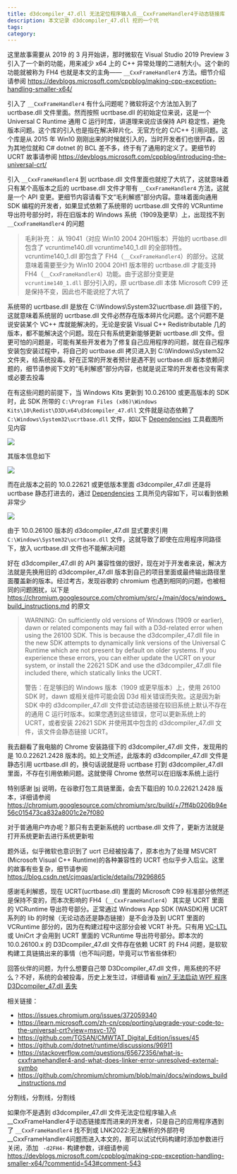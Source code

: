 ```yaml
---
title: d3dcompiler_47.dll 无法定位程序输入点__CxxFrameHandler4于动态链接库
description: 本文记录 d3dcompiler_47.dll 挖的一个坑
tags: 
category: 
---
```


<!-- CreateTime:2025/04/25 08:50:06 -->

<!-- 发布 -->
<!-- 博客 -->

这里故事需要从 2019 的 3 月开始讲，那时微软在 Visual Studio 2019 Preview 3 引入了一个新的功能，用来减少 x64 上的 C++ 异常处理的二进制大小。这个新的功能就被称为 FH4 也就是本文的主角—— `__CxxFrameHandler4` 方法。细节介绍请参阅 <https://devblogs.microsoft.com/cppblog/making-cpp-exception-handling-smaller-x64/>

引入了 `__CxxFrameHandler4` 有什么问题呢？微软将这个方法加入到了 ucrtbase.dll 文件里面。然而按照 ucrtbase.dll 的初始定位来说，这是一个 Universal C Runtime 通用 C 运行时库，讲道理来说应该保持 API 稳定性，避免版本问题。这个库的引入也是指在解决碎片化、无官方化的 C/C++ 引用问题。这个库是从 2015 年 Win10 刚刚出来的时候就引入的，当时开发者们也很开森，因为其地位就和 C# dotnet 的 BCL 差不多，终于有了通用的定义了。更细节的 UCRT 故事请参阅 <https://devblogs.microsoft.com/cppblog/introducing-the-universal-crt/>

引入 `__CxxFrameHandler4` 到 ucrtbase.dll 文件里面也就挖了大坑了，这就意味着只有某个高版本之后的 ucrtbase.dll 文件才带有 `__CxxFrameHandler4` 方法，这就是一个 API 变更。更细节内容请看下文“毛利解惑”部分内容。意味着面向通用 SDK 编程的开发者，如果显式依赖了系统带的 ucrtbase.dll 文件的 VCRuntime 导出符号部分时，将在旧版本的 Windows 系统（1909及更早）上，出现找不到 `__CxxFrameHandler4` 的问题

> 毛利补充： 从 19041（对应 Win10 2004 20H1版本）开始的 ucrtbase.dll 包含了 vcruntime140.dll vcruntime140_1.dll 的全部特性。vcruntime140_1.dll 即包含了 FH4（`__CxxFrameHandler4`）的部分。这就意味着需要至少为 Win10 2004 20H1 版本带的 ucrtbase.dll 才能支持 FH4（`__CxxFrameHandler4`）功能。由于这部分变更是 `vcruntime140_1.dll` 部分引入的，原 ucrtbase.dll 本体 Microsoft C99 还是保持不变，因此也不能说挖了大坑了

系统带的 ucrtbase.dll 是放在 C:\Windows\System32\ucrtbase.dll 路径下的，这就意味着系统层的 ucrtbase.dll 文件必然存在版本碎片化问题。这个问题不是说安装某个 VC++ 库就能解决的，无论是安装 Visual C++ Redistributable 几的版本，都不能解决这个问题。现在只有系统更新能够更新 ucrtbase.dll 文件。但更可怕的问题是，可能有某些开发者为了修复自己应用程序的问题，就在自己程序安装包安装过程中，将自己的 ucrtbase.dll 拷贝进入到 C:\Windows\System32 文件夹，给系统投毒。好在正常的开发者预计是遇不到 ucrtbase.dll 版本依赖问题的，细节请参阅下文的“毛利解惑”部分内容，也就是说正常的开发者也没有需求或必要去投毒

在有这些问题的前提下，当 Windows Kits 更新到 10.0.26100 或更高版本的 SDK 时，此 SDK 所带的 `C:\Program Files (x86)\Windows Kits\10\Redist\D3D\x64\d3dcompiler_47.dll` 文件就是动态依赖了 `C:\Windows\System32\ucrtbase.dll` 文件，如以下 [Dependencies](https://github.com/lucasg/Dependencies) 工具截图所见内容

<!-- ![](image/d3dcompiler_47.dll 无法定位程序输入点__CxxFrameHandler4于动态链接库/d3dcompiler_47.dll 无法定位程序输入点__CxxFrameHandler4于动态链接库0.png) -->
![](https://img2023.cnblogs.com/blog/1080237/202504/1080237-20250425085305835-1831999183.png)

其版本信息如下

<!-- ![](image/d3dcompiler_47.dll 无法定位程序输入点__CxxFrameHandler4于动态链接库/d3dcompiler_47.dll 无法定位程序输入点__CxxFrameHandler4于动态链接库2.png) -->
![](https://img2023.cnblogs.com/blog/1080237/202504/1080237-20250425085306888-1350635545.png)

而在此版本之前的 10.0.22621 或更低版本里面 d3dcompiler_47.dll 还是将 ucrtbase 静态打进去的，通过 [Dependencies](https://github.com/lucasg/Dependencies) 工具所见内容如下，可以看到依赖非常少

<!-- ![](image/d3dcompiler_47.dll 无法定位程序输入点__CxxFrameHandler4于动态链接库/d3dcompiler_47.dll 无法定位程序输入点__CxxFrameHandler4于动态链接库1.png) -->
![](https://img2023.cnblogs.com/blog/1080237/202504/1080237-20250425085307217-1324310557.png)

由于 10.0.26100 版本的 d3dcompiler_47.dll 显式要求引用 `C:\Windows\System32\ucrtbase.dll` 文件，这就导致了即使在应用程序同路径下，放入 ucrtbase.dll 文件也不能解决问题

好在 d3dcompiler_47.dll 的 API 兼容性做的很好，现在对于开发者来说，解决方法就是先换用旧的 d3dcompiler_47.dll 版本到自己的项目里面或最终输出路径里面覆盖新的版本。经过考古，发现谷歌的 chromium 也遇到相同的问题，也被相同的问题困扰，以下是 <https://chromium.googlesource.com/chromium/src/+/main/docs/windows_build_instructions.md> 的原文

> WARNING: On sufficiently old versions of Windows (1909 or earlier), dawn or related components may fail with a D3d-related error when using the 26100 SDK. This is because the d3dcompiler_47.dll file in the new SDK attempts to dynamically link versions of the Universal C Runtime which are not present by default on older systems. If you experience these errors, you can either update the UCRT on your system, or install the 22621 SDK and use the d3dcompiler_47.dll file included there, which statically links the UCRT.
>
> 警告：在足够旧的 Windows 版本（1909 或更早版本）上，使用 26100 SDK 时，dawn 或相关组件可能会因 D3d 相关错误而失败。这是因为新 SDK 中的 d3dcompiler_47.dll 文件尝试动态链接在较旧系统上默认不存在的通用 C 运行时版本。如果您遇到这些错误，您可以更新系统上的 UCRT，或者安装 22621 SDK 并使用其中包含的 d3dcompiler_47.dll 文件，该文件会静态链接 UCRT。

我去翻看了我电脑的 Chrome 安装路径下的 d3dcompiler_47.dll 文件，发现用的是 10.0.22621.2428 版本的。如上文所述，此版本的 d3dcompiler_47.dll 文件是静态引用 ucrtbase.dll 的，换句话说就是将 ucrtbase 打到 d3dcompiler_47.dll 里面，不存在引用依赖问题。这就使得 Chrome 依然可以在旧版本系统上运行

特别感谢 [lsj](https://blog.sdlsj.net/ ) 说明，在谷歌打包工具链里面，会去下载旧的 10.0.22621.2428 版本，详细请参阅 <https://chromium.googlesource.com/chromium/src/build/+/7ff4b0206b94e56c015473ca832a8001c2e7f080>

对于普通用户咋办呢？那只有去更新系统的 ucrtbase.dll 文件了，更新方法就是打开系统更新去进行系统更新啦

题外话，似乎微软也意识到了 ucrt 已经被投毒了，原本也为了处理 MSVCRT (Microsoft Visual C++ Runtime)的各种兼容性的 UCRT 也似乎步入后尘。这里的故事有些复杂，细节请参阅 <https://blog.csdn.net/cjmqas/article/details/79296865>

感谢毛利解惑，现在 UCRT(ucrtbase.dll) 里面的 Microsoft C99 标准部分依然还是保持不变的，而本次影响的 FH4（`__CxxFrameHandler4`） 其实是 UCRT 里面的 VCRuntime 导出符号部分。正常通过 Windows App SDK (WASDK)用 UCRT 系列的 lib 的时候（无论动态还是静态链接）是不会涉及到 UCRT 里面的 VCRuntime 部分的，因为在构建过程中这部分会被 VCRT 补充。只有用 [VC-LTL](https://github.com/Chuyu-Team/VC-LTL5/blob/master/Readme.osc.md) 或 UniCrt 才会用到 UCRT 里面的 VCRuntime 导出符号部分。即本次的 10.0.26100.x 的 D3Dcompiler_47.dll 文件存在依赖 UCRT 的 FH4 问题，是软软构建工具链搞出来的事情（也不叫问题，毕竟可以节省些体积）

回答伙伴的问题，为什么想要自己带 D3Dcompiler_47.dll 文件，用系统的不好么？不好，系统的会被投毒，历史上发生过，详细请看 [win7 无法启动 WPF 程序 D3Dcompiler_47.dll 丢失](https://blog.lindexi.com/post/win7-%E6%97%A0%E6%B3%95%E5%90%AF%E5%8A%A8-WPF-%E7%A8%8B%E5%BA%8F-D3Dcompiler_47.dll-%E4%B8%A2%E5%A4%B1.html )

相关链接：

- https://issues.chromium.org/issues/372059340
- https://learn.microsoft.com/zh-cn/cpp/porting/upgrade-your-code-to-the-universal-crt?view=msvc-170
- https://github.com/TGSAN/CMWTAT_Digital_Edition/issues/45
- https://github.com/dotnet/runtime/discussions/96911
- https://stackoverflow.com/questions/65672356/what-is-cxxframehandler4-and-what-does-linker-error-unresolved-external-symbo
- https://github.com/chromium/chromium/blob/main/docs/windows_build_instructions.md

分割线，分割线，分割线

如果你不是遇到 d3dcompiler_47.dll 文件无法定位程序输入点__CxxFrameHandler4于动态链接库而进来的开发者，只是自己的应用程序遇到了 `__CxxFrameHandler4` 找不到或 LNK2022:无法解析的外部符号__CxxFrameHandler4问题而进入本文的，那可以试试代码构建时添加参数进行关闭，添加 ` -d2FH4-` 构建参数，详细请参阅 <https://devblogs.microsoft.com/cppblog/making-cpp-exception-handling-smaller-x64/?commentid=543#comment-543>
